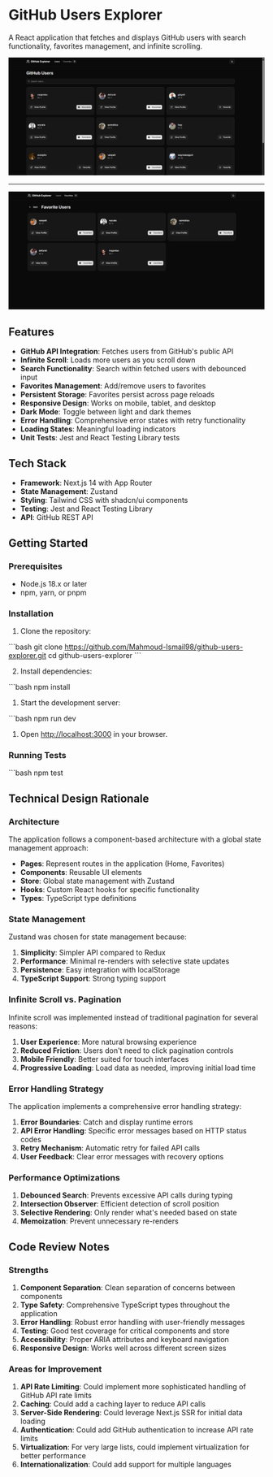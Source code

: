 # GitHub Users Explorer

A React application that fetches and displays GitHub users with search functionality, favorites management, and infinite scrolling.

![GitHub Users Explorer Screenshot](/public/Screenshot_1.png?height=400&width=800)

----------------------------------

![GitHub Users Explorer Screenshot](/public/Screenshot_2.png?height=400&width=800)

## Features

- **GitHub API Integration**: Fetches users from GitHub's public API
- **Infinite Scroll**: Loads more users as you scroll down
- **Search Functionality**: Search within fetched users with debounced input
- **Favorites Management**: Add/remove users to favorites
- **Persistent Storage**: Favorites persist across page reloads
- **Responsive Design**: Works on mobile, tablet, and desktop
- **Dark Mode**: Toggle between light and dark themes
- **Error Handling**: Comprehensive error states with retry functionality
- **Loading States**: Meaningful loading indicators
- **Unit Tests**: Jest and React Testing Library tests

## Tech Stack

- **Framework**: Next.js 14 with App Router
- **State Management**: Zustand
- **Styling**: Tailwind CSS with shadcn/ui components
- **Testing**: Jest and React Testing Library
- **API**: GitHub REST API

## Getting Started

### Prerequisites

- Node.js 18.x or later
- npm, yarn, or pnpm

### Installation

1. Clone the repository:

\`\`\`bash
git clone https://github.com/Mahmoud-Ismail98/github-users-explorer.git
cd github-users-explorer
\`\`\`

2. Install dependencies:

\`\`\`bash
npm install

1. Start the development server:

\`\`\`bash
npm run dev

1. Open [http://localhost:3000](http://localhost:3000) in your browser.

### Running Tests

\`\`\`bash
npm test

## Technical Design Rationale

### Architecture

The application follows a component-based architecture with a global state management approach:

- **Pages**: Represent routes in the application (Home, Favorites)
- **Components**: Reusable UI elements
- **Store**: Global state management with Zustand
- **Hooks**: Custom React hooks for specific functionality
- **Types**: TypeScript type definitions

### State Management

Zustand was chosen for state management because:

1. **Simplicity**: Simpler API compared to Redux
2. **Performance**: Minimal re-renders with selective state updates
3. **Persistence**: Easy integration with localStorage
4. **TypeScript Support**: Strong typing support

### Infinite Scroll vs. Pagination

Infinite scroll was implemented instead of traditional pagination for several reasons:

1. **User Experience**: More natural browsing experience
2. **Reduced Friction**: Users don't need to click pagination controls
3. **Mobile Friendly**: Better suited for touch interfaces
4. **Progressive Loading**: Load data as needed, improving initial load time

### Error Handling Strategy

The application implements a comprehensive error handling strategy:

1. **Error Boundaries**: Catch and display runtime errors
2. **API Error Handling**: Specific error messages based on HTTP status codes
3. **Retry Mechanism**: Automatic retry for failed API calls
4. **User Feedback**: Clear error messages with recovery options

### Performance Optimizations

1. **Debounced Search**: Prevents excessive API calls during typing
2. **Intersection Observer**: Efficient detection of scroll position
3. **Selective Rendering**: Only render what's needed based on state
4. **Memoization**: Prevent unnecessary re-renders

## Code Review Notes

### Strengths

1. **Component Separation**: Clean separation of concerns between components
2. **Type Safety**: Comprehensive TypeScript types throughout the application
3. **Error Handling**: Robust error handling with user-friendly messages
4. **Testing**: Good test coverage for critical components and store
5. **Accessibility**: Proper ARIA attributes and keyboard navigation
6. **Responsive Design**: Works well across different screen sizes

### Areas for Improvement

1. **API Rate Limiting**: Could implement more sophisticated handling of GitHub API rate limits
2. **Caching**: Could add a caching layer to reduce API calls
3. **Server-Side Rendering**: Could leverage Next.js SSR for initial data loading
4. **Authentication**: Could add GitHub authentication to increase API rate limits
5. **Virtualization**: For very large lists, could implement virtualization for better performance
6. **Internationalization**: Could add support for multiple languages



